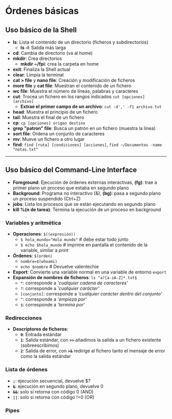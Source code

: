 # Órdenes básicas
## Uso básico de la Shell
- **ls**: Lista el contenido de un directorio (ficheros y subdirectorios)
	- **ls -l**: Salida más larga
- **cd**: Cambia de directorio (va al home)
- **mkdir**: Crea directorios
	- **mkdir ~/fpi**: crea la carpeta en home 
- **exit**: Finaliza la Shell actual
- **clear**: Limpia la terminal
- **cat > file** y **nano file**: Creación y modificación de ficheros
- **more file** y **cat file**: Muestran el contenido de un fichero
- **wc file**: Muestra el número de líneas, palabras y caracteres
- **cut**: Trocea un fichero en los rangos indicados ``cut [opciones] [archivo]``
	- **Extrae el primer campo de un archivo**: ``cut -d',' -f1 archivo.txt``
- **head**: Muestra el principio de un fichero
- **tail**: Muestra el final de un fichero
- **cp**: ``cp [opciones] origen destino``
- **grep "patron" file**: Busca un patrón en un fichero (muestra la línea)
- **sort file**: Ordena un conjunto de caracteres
- **mv**: Mueve un fichero a otro lugar
- **find**: ``find [ruta] [condiciones] [acciones]``, ``find ~/Documentos -name "notas.txt"``

------------------------------------
## Uso básico del Command-Line Interface
- **Foreground**: Ejecución de órdenes externas interactivas, **(fg)**: trae a primer plano un proceso que estaba en segundo plano
- **Background**: Programa no interactivo (&), **(bg)**: pasa a segundo plano un proceso suspendido (Ctrl+Z)
- **jobs**: Lista los procesos que se están ejecutando en segundo plano
- **kill %(n de tarea)**: Termina la ejecución de un proceso en background

### Variables y aritmética
- **Operaciones**: ``$((expresión))``
	- ``$ hola_mundo="Hola mundo"``			# debe estar todo junto
 	- ``$ echo $hola_mundo``			# imprime en pantalla el contenido de la variable, similar a *print*
- **Órdenes**: ``$(orden)``
	- ``nombre=$(whoami)``
 	- ``echo $nombre``				# Devuelve valentechie  
- **Export**: Convierte una variable normal en una variable de entorno ``export``
- **Expansión de nombres de ficheros**: ``ls ^a?[a-zA-Z]*.txt$``
	- ``*``: corresponde a *'cualquier cadena de caracteres'*
 	- ``?``: corresponde a *'cualquier carácter'*
  	- ``[conjunto]``: corresponde a *'cualquier carácter dentro del conjunto'*
  	- ``^``: corresponde a *'empieza por'*
  	- ``$``: corresponde a *'termina por'*

### Redirecciones
- **Descriptores de ficheros**:
	- **``0``**: Entrada estándar
 	- **``1``**: Salida estándar, con **``>>``** añadimos la salida a un fichero existente (sobreescribimos)
  	- **``2``**: Salida de error, con **``>&``** redirige al fichero tanto el mensaje de error como la salida estándar

### Lista de órdenes 
- **``;``**: ejecución secuencial, devuelve $?
- **``&``**: ejecución en segundo plano, devuelve 0
- **``&&``**: solo si retorna con código 0 (AND)
- **``||``**: solo si retorna con código !=0 (OR)

### Pipes
